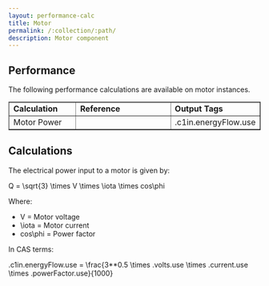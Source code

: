```yaml
---
layout: performance-calc
title: Motor
permalink: /:collection/:path/
description: Motor component
---
```


<div class="section" id="performance">
<h2>Performance<a class="headerlink" href="#performance" title="Permalink to this headline"></a></h2>
<p>The following performance calculations are available on motor instances.</p>
<table border="1" class="docutils">
<colgroup>
<col width="27%">
<col width="39%">
<col width="34%">
</colgroup>
<tbody valign="top">
<tr class="row-odd"><td><strong>Calculation</strong></td>
<td><strong>Reference</strong></td>
<td><strong>Output Tags</strong></td>
</tr>
<tr class="row-even"><td>Motor Power</td>
<td>&nbsp;</td>
<td>.c1in.energyFlow.use</td>
</tr>
</tbody>
</table>
</div>

<div class="section" id="calculations">
<h2>Calculations<a class="headerlink" href="#calculations" title="Permalink to this headline"></a></h2>
<p>The electrical power input to a motor is given by:</p>
<div class="math">
<p><span class="math">Q = \sqrt{3} \times V \times \iota \times cos\phi</span></p>
</div><p>Where:</p>
<ul class="simple">
<li><span class="math">V</span> = Motor voltage</li>
<li><span class="math">\iota</span> = Motor current</li>
<li><span class="math">cos\phi</span> = Power factor</li>
</ul>
<p>In CAS terms:</p>
<div class="math">
<p><span class="math">.c1in.energyFlow.use = \frac{3**0.5 \times .volts.use \times .current.use \times .powerFactor.use}{1000}</span></p>
</div></div>
